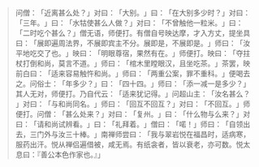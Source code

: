 
> 问僧：​「近离甚么处？​」对曰：​「大别。​」曰：​「在大别多少时？​」对曰：​「三年。​」曰：​「水牯使甚么人做？​」对曰：​「不曾触他一粒米。​」曰：​「二时吃个甚么？​」僧无语，师便打。有僧自号映达摩，才入方丈，提坐具曰：​「展即遍周法界，不展即宾主不分。展即是，不展即是。​」师曰：​「汝平地吃交了也。​」映曰：​「明眼尊宿，果然有在。​」师便打。映曰：​「夺拄杖打倒和尚，莫言不道。​」师曰：​「棺木里瞠眼汉，且坐吃茶。​」茶罢，映前白曰：​「适来容易触忤和尚。​」师曰：​「两重公案，罪不重科。​」便喝去之。问俗士：​「年多少？​」曰：​「四十四。​」师曰：​「添一减一是多少？​」其人无对，师便打。乃自代云：​「适来犹记得。​」问超山主：​「汝名甚么？​」对曰：​「与和尚同名。​」师曰：​「回互不回互？​」对曰：​「不回互。​」师便打。问僧：​「甚么处来？​」对曰：​「复州。​」曰：​「什么物与么来？​」对曰：​「请和尚试辨看。​」曰：​「礼拜着。​」僧曰：​「喏！」师曰：​「自领出去，三门外与汝三十棒。​」南禅师尝曰：​「我与翠岩悦在福昌时，适病寒，服药出汗。悦从禅侣遍借被，咸无焉。有纸衾者，皆以衰老，亦可数。悦太息曰：『善公本色作家也。』」
